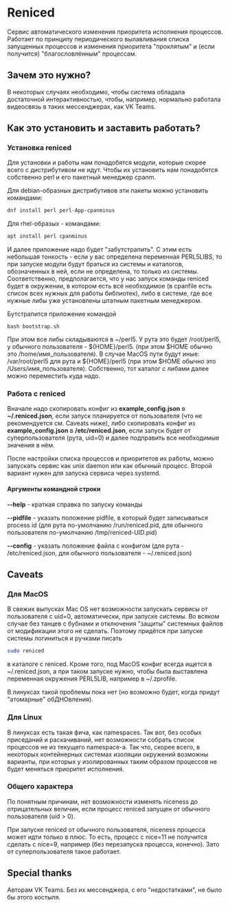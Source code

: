 # Reniced

Сервис автоматического изменения приоритета исполнения процессов. Работает по принципу периодического вылавливания
списка запущенных процессов и изменения приоритета "проклятым" и (если получится) "благословлённым" процессам.

## Зачем это нужно?

В некоторых случаях необходимо, чтобы система обладала достаточной интерактивностью, чтобы, например, нормально работала
видеосвязь в таких мессенджерах, как VK Teams.

## Как это установить и заставить работать?

### Установка reniced

Для установки и работы нам понадобятся модули, которые скорее всего с дистрибутивом не идут. Чтобы их установить нам
понадобятся собственно perl и его пакетный менеджер cpanm.

Для debian-образных дистрибутивов эти пакеты можно установить командами:

```bash
dnf install perl perl-App-cpanminus
```

Для rhel-образых - командами:

```bash
apt install perl cpanminus
```

И далее приложение надо будет "забутстрапить". С этим есть небольшая тонкость - если у вас определена переменная
PERL5LIBS, то при запуске модули будут браться из системы и каталогов, обозначенных в ней, если не определена, то только
из системы. Соответственно, предполагается, что у нас запуск команды reniced будет в окружении, в котором есть всё
необходимое (в cpanfile есть список всех нужных для работы библиотек), либо в системе, где все нужные либы уже
установлены штатным пакетным менеджером.

Бутстрапится приложение командой

```
bash bootstrap.sh
```

При этом все либы складываются в ~/perl5. У рута это будет /root/perl5, у обычного пользователя - ${HOME}/perl5. (при
этом $HOME обычно это /home/имя_пользователя). В случае MacOS пути будут иные: /var/root/perl5 для рута и ${HOME}/perl5
(при этом $HOME обычно это /Users/имя_пользователя). Собственно, тот каталог с либами далее можно переместить куда надо.

### Работа с reniced

Вначале надо скопировать конфиг из **example_config.json** в **~/.reniced.json**, если запуск планируется от
пользователя (что не рекомендуется см. Caveats ниже), либо скопировать конфиг из **example_config.json** в
**/etc/reniced.json**, если запуск будет от суперпользователя (рута, uid=0) и далее подправить все необходимые значения
в нём.

После настройки списка процессов и приоритетов их работы, можно запускать сервис как unix daemon или как обычный
процесс. Второй вариант нужен для запуска сервиса через systemd.

#### Аргументы командной строки

**--help**    - краткая справка по запуску команды

**--pidfile** - указать положение pidfile, в который будет записываться process id (для рута по-умолчанию
                /run/reniced.pid, для обычного пользователя по-умолчанию /tmp/reniced-UID.pid)

**--config**  - указать положение файла с конфигом (для рута - /etc/reniced.json, для обычного
                пользователя - ~/.reniced.json)


## Caveats

### Для MacOS

В свежих выпусках Mac OS нет возможности запускать сервисы от пользователя с uid=0, автоматически, при запуске системы.
Во всяком случае без танцев с бубнами и отключения "защиты" системных файлов от модификации этого не сделать. Поэтому
придётся при запуске системы логиниться и ручками писать

```bash
sudo reniced
```

в каталоге с reniced. Кроме того, под MacOS конфиг всегда ищется в ~/.reniced.json, а при таком запуске нужно, чтобы
была выставлена переменная окружения PERL5LIB, например в ~/.zprofile.

В линуксах такой проблемы пока нет (но возможно будет, когда придут "атомарные" обДНОвления).

### Для Linux

В линуксах есть такая фича, как namespaces. Так вот, без особых приседаний и раскачиваний, нет возможности собрать
список процессов не из текущего namespace-а. Так что, скорее всего, в некоторых контейнерных системах изоляции окружений
возможны варианты, при которых у изолированных таким образом процессов не будет меняться приоритет исполнения.

### Общего характера

По понятным причинам, нет возможности изменять niceness до отрицательных величин, если процесс reniced запущен от
обычного пользователя (uid > 0).

При запуске reniced от обычного пользователя, niceness процесса может идти только в плюс. То есть, процесс с nice=11 не
получится сделать с nice=9, например (без перезапуска процесса, конечно). Зато от суперпользователя такое работает.

## Special thanks
Авторам VK Teams. Без их мессенджера, с его "недостатками", не было бы этого костыля.

